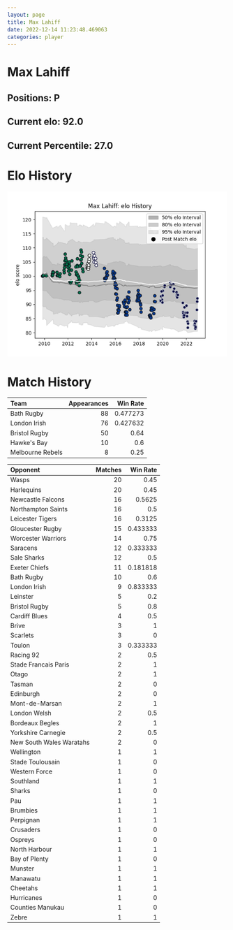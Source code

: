```yaml
---  
layout: page  
title: Max Lahiff  
date: 2022-12-14 11:23:48.469063  
categories: player  
---
```

# Max Lahiff

## Positions: P

## Current elo: 92.0

## Current Percentile: 27.0

# Elo History


![elo history](history_MaxLahiff.png)
# Match History


| Team             |   Appearances |   Win Rate |
|:-----------------|--------------:|-----------:|
| Bath Rugby       |            88 |   0.477273 |
| London Irish     |            76 |   0.427632 |
| Bristol Rugby    |            50 |   0.64     |
| Hawke's Bay      |            10 |   0.6      |
| Melbourne Rebels |             8 |   0.25     |

| Opponent                 |   Matches |   Win Rate |
|:-------------------------|----------:|-----------:|
| Wasps                    |        20 |   0.45     |
| Harlequins               |        20 |   0.45     |
| Newcastle Falcons        |        16 |   0.5625   |
| Northampton Saints       |        16 |   0.5      |
| Leicester Tigers         |        16 |   0.3125   |
| Gloucester Rugby         |        15 |   0.433333 |
| Worcester Warriors       |        14 |   0.75     |
| Saracens                 |        12 |   0.333333 |
| Sale Sharks              |        12 |   0.5      |
| Exeter Chiefs            |        11 |   0.181818 |
| Bath Rugby               |        10 |   0.6      |
| London Irish             |         9 |   0.833333 |
| Leinster                 |         5 |   0.2      |
| Bristol Rugby            |         5 |   0.8      |
| Cardiff Blues            |         4 |   0.5      |
| Brive                    |         3 |   1        |
| Scarlets                 |         3 |   0        |
| Toulon                   |         3 |   0.333333 |
| Racing 92                |         2 |   0.5      |
| Stade Francais Paris     |         2 |   1        |
| Otago                    |         2 |   1        |
| Tasman                   |         2 |   0        |
| Edinburgh                |         2 |   0        |
| Mont-de-Marsan           |         2 |   1        |
| London Welsh             |         2 |   0.5      |
| Bordeaux Begles          |         2 |   1        |
| Yorkshire Carnegie       |         2 |   0.5      |
| New South Wales Waratahs |         2 |   0        |
| Wellington               |         1 |   1        |
| Stade Toulousain         |         1 |   0        |
| Western Force            |         1 |   0        |
| Southland                |         1 |   1        |
| Sharks                   |         1 |   0        |
| Pau                      |         1 |   1        |
| Brumbies                 |         1 |   1        |
| Perpignan                |         1 |   1        |
| Crusaders                |         1 |   0        |
| Ospreys                  |         1 |   0        |
| North Harbour            |         1 |   1        |
| Bay of Plenty            |         1 |   0        |
| Munster                  |         1 |   1        |
| Manawatu                 |         1 |   1        |
| Cheetahs                 |         1 |   1        |
| Hurricanes               |         1 |   0        |
| Counties Manukau         |         1 |   0        |
| Zebre                    |         1 |   1        |